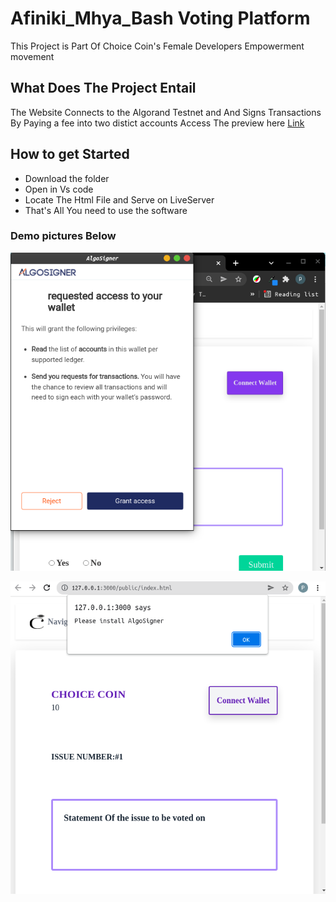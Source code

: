 # Afiniki_Mhya_Bash Voting Platform
This Project is Part Of Choice Coin's Female Developers Empowerment movement

## What Does The Project Entail
The Website Connects to the Algorand Testnet and And Signs Transactions By Paying a fee into two distict accounts
Access The preview here <a href="https://objective-varahamihira-b5867a.netlify.app/">Link</a>

## How to get Started
- Download the folder
- Open in Vs code
- Locate The Html File and Serve on LiveServer
- That's All You need to use the software

### Demo pictures Below
![img](./assets/1authenticateAlgoScan.png)

![confirm img](./assets/1install.png)